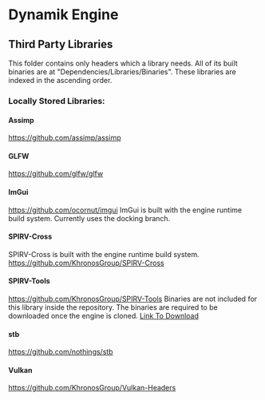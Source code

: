 # Dynamik Engine
## Third Party Libraries
This folder contains only headers which a library needs. All of its built binaries are at 
"Dependencies/Libraries/Binaries".
These libraries are indexed in the ascending order.

### Locally Stored Libraries:
#### Assimp
https://github.com/assimp/assimp

#### GLFW
https://github.com/glfw/glfw

#### ImGui
https://github.com/ocornut/imgui
ImGui is built with the engine runtime build system. Currently uses the docking branch.

#### SPIRV-Cross
SPIRV-Cross is built with the engine runtime build system.
https://github.com/KhronosGroup/SPIRV-Cross

#### SPIRV-Tools
https://github.com/KhronosGroup/SPIRV-Tools
Binaries are not included for this library inside the repository. The binaries are required to be downloaded
once the engine is cloned.
[Link To Download](https://github.com/KhronosGroup/SPIRV-Tools/releases/tag/master-tot)

#### stb
https://github.com/nothings/stb

#### Vulkan
https://github.com/KhronosGroup/Vulkan-Headers

